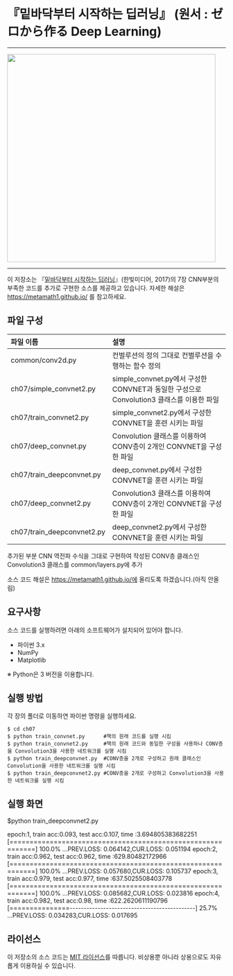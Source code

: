 # 『밑바닥부터 시작하는 딥러닝』 (원서 : ゼロから作る Deep Learning)

---

<img src="https://github.com/WegraLee/deep-learning-from-scratch/blob/master/cover_image.jpg" width="480">

---

이 저장소는 『[밑바닥부터 시작하는 딥러닝](http://www.hanbit.co.kr/store/books/look.php?p_code=B8475831198)』(한빛미디어, 2017)의 
7장 CNN부분의 부족한 코드를 추가로 구현한 소스를 제공하고 있습니다.
자세한 해설은 https://metamath1.github.io/ 를 참고하세요.


## 파일 구성

|파일 이름 |설명                                                |
|:--        |:--                                                |
|common/conv2d.py           | 컨벌루션의 정의 그대로 컨벌루션을 수행하는 함수 정의 |
|ch07/simple_convnet2.py    | simple_convnet.py에서 구성한 CONVNET과 동일한 구성으로 Convolution3 클래스를 이용한 파일 |
|ch07/train_convnet2.py     | simple_convnet2.py에서 구성한 CONVNET을 훈련 시키는 파일 |
|ch07/deep_convnet.py       | Convolution 클래스를 이용하여 CONV층이 2개인 CONVNET을 구성한 파일  |
|ch07/train_deepconvnet.py  | deep_convnet.py에서 구성한 CONVNET을 훈련 시키는 파일 |
|ch07/deep_convnet2.py      | Convolution3 클래스를 이용하여 CONV층이 2개인 CONVNET을 구성한 파일  |
|ch07/train_deepconvnet2.py | deep_convnet2.py에서 구성한 CONVNET을 훈련 시키는 파일 |

추가된 부분
CNN 역전파 수식을 그대로 구현하여 작성된 CONV층 클래스인 Convolution3 클래스를 
common/layers.py에 추가

소스 코드 해설은 https://metamath1.github.io/에 올리도록 하겠습니다.(아직 안올림)



## 요구사항
소스 코드를 실행하려면 아래의 소프트웨어가 설치되어 있어야 합니다.

* 파이썬 3.x
* NumPy
* Matplotlib

※ Python은 3 버전을 이용합니다.



## 실행 방법

각 장의 폴더로 이동하연 파이썬 명령을 실행하세요.

```
$ cd ch07
$ python train_convnet.py      #책의 원래 코드를 실행 시킴
$ python train_convnet2.py     #책의 원래 코드와 동일한 구성을 사용하나 CONV층을 Convolution3을 사용한 네트워크를 실행 시킴
$ python train_deepconvnet.py  #CONV층을 2개로 구성하고 원래 클래스인 Convolution을 사용한 네트워크를 실행 시킴
$ python train_deepconvnet2.py #CONV층을 2개로 구성하고 Convolution3을 사용한 네트워크를 실행 시킴
```

## 실행 화면

$python train_deepconvnet2.py

epoch:1, train acc:0.093, test acc:0.107, time :3.694805383682251
[============================================================] 100.0% ...PREV.LOSS:  0.064142,CUR.LOSS:  0.051194
epoch:2, train acc:0.962, test acc:0.962, time :629.80482172966
[============================================================] 100.0% ...PREV.LOSS:  0.057680,CUR.LOSS:  0.105737
epoch:3, train acc:0.979, test acc:0.977, time :637.5025508403778
[============================================================] 100.0% ...PREV.LOSS:  0.085682,CUR.LOSS:  0.023816
epoch:4, train acc:0.982, test acc:0.98, time :622.2620611190796
[===============---------------------------------------------] 25.7% ...PREV.LOSS:  0.034283,CUR.LOSS:  0.017695

## 라이선스

이 저장소의 소스 코드는 [MIT 라이선스](http://www.opensource.org/licenses/MIT)를 따릅니다.
비상용뿐 아니라 상용으로도 자유롭게 이용하실 수 있습니다.
